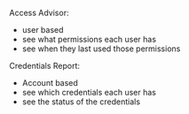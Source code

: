 Access Advisor:
- user based
- see what permissions each user has 
- see when they last used those permissions 

Credentials Report:
- Account based
- see which credentials each user has
- see the status of the credentials 



